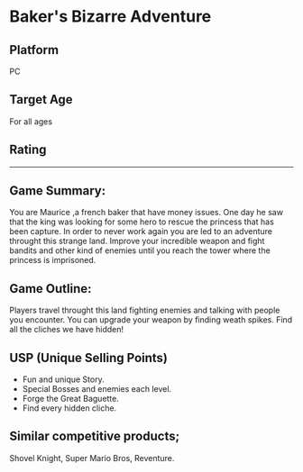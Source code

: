 # Baker's Bizarre Adventure
## Platform
PC
## Target Age
For all ages 
## Rating
***
## Game Summary: 
You are Maurice ,a french baker that have money issues. One day he saw that the king was looking for some hero to rescue the princess that has been capture.
In order to never work again you are led to an adventure throught this strange land. Improve your incredible weapon and fight bandits and other kind of enemies until you reach
the tower where the princess is imprisoned.

## Game Outline: 
Players travel throught this land fighting enemies and talking with people you encounter. You can upgrade your weapon by finding weath spikes. Find all the cliches we have hidden!

## USP (Unique Selling Points)
- Fun and unique Story.
- Special Bosses and enemies each level.
- Forge the Great Baguette.
- Find every hidden cliche.

## Similar competitive products;
Shovel Knight, Super Mario Bros, Reventure. 
